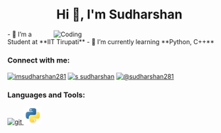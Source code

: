 <h1 align="center">Hi 👋, I'm Sudharshan</h1>

<img align="right" alt="Coding" width="400" src="https://i.gifer.com/5eKX.gif">
- 🔭 I’m a Student at **IIT Tirupati**
- 🌱 I’m currently learning **Python, C++**

<h3 align="left">Connect with me:</h3>
<p align="left">
<a href="https://twitter.com/imsudharshan281" target="blank"><img align="center" src="https://raw.githubusercontent.com/rahuldkjain/github-profile-readme-generator/master/src/images/icons/Social/twitter.svg" alt="imsudharshan281" height="30" width="40" /></a>
<a href="https://www.linkedin.com/in/s-sudharshan-b55179230/" target="blank"><img align="center" src="https://raw.githubusercontent.com/rahuldkjain/github-profile-readme-generator/master/src/images/icons/Social/linked-in-alt.svg" alt="s sudharshan" height="30" width="40" /></a>
<a href="https://www.hackerrank.com/sudharshan281" target="blank"><img align="center" src="https://raw.githubusercontent.com/rahuldkjain/github-profile-readme-generator/master/src/images/icons/Social/hackerrank.svg" alt="@sudharshan281" height="30" width="40" /></a>
</p>

<h3 align="left">Languages and Tools:</h3>
<p align="left"> <a href="https://git-scm.com/" target="_blank" rel="noreferrer"> <img src="https://www.vectorlogo.zone/logos/git-scm/git-scm-icon.svg" alt="git" width="40" height="40"/> </a> <a href="https://www.python.org" target="_blank" rel="noreferrer"> <img src="https://raw.githubusercontent.com/devicons/devicon/master/icons/python/python-original.svg" alt="python" width="40" height="40"/> </a> </p>
